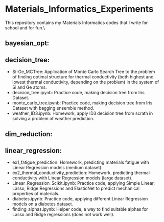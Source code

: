 # Materials_Informatics_Experiments
This repository contains my Materials Informatics codes that I write for school and for fun.\
## bayesian_opt:

## decision_tree:
* Si-Ge_MCTree: Application of Monte Carlo Search Tree to the problem of finding optimal structure for thermal conductivity (both highest and lowest thermal conductivity, depending on the problem) in the system of Si and Ge atoms.
* decision_tree.ipynb: Practice code, making decision tree from Iris Dataset.
* monte_carlo_tree.ipynb: Practice code, making decision tree from Iris Dataset with bagging ensemble method.
* weather_ID3.ipynb: Homework, apply ID3 decision tree from scrath in solving a problem of weather prediction.

## dim_reduction:

## linear_regression: 
* ex1_fatigue_prediction: Homework, predicting materials fatigue with Linear Regression models (medium dataset). 
* ex2_thermal_conductivity_prediction: Homework, predicting thermal conductivity with Linear Regression models (large dataset). 
* Linear_Regression_Scikit.ipynb: Practice code, applying Simple Linear, Lasso, Ridge Regressions and ElasticNet to predict mechanical properties of materials. 
* diabetes.ipynb: Practice code, applying different Linear Regression models on a diabetes dataset.
* finding_alphas.ipynb: Helper code, a way to find suitable alphas for Lasso and Ridge regressions (does not work well).
